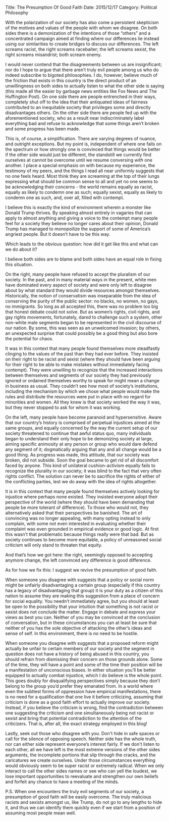 Title: The Presumption Of Good Faith
Date: 2015/12/17
Category: Political Philosophy

With the polarization of our society has also come a persistent skepticism of the motives and values of the people with whom we disagree. On both sides there is a demonization of the intentions of those “others” and a concentrated campaign aimed at finding where our differences lie instead using our similarities to create bridges to discuss our differences. The left screams racist, the right screams racebaiter; the left screams sexist, the right screams misandrist; both scream enemy.

I would never contend that the disagreements between us are insignificant; nor do I hope to argue that there aren’t truly evil people among us who do indeed subscribe to bigoted philosophies. I do, however, believe much of the friction that exists in this country is the direct product of an unwillingness on both sides to actually listen to what the other side is saying (this made all the easier by garbage news entities like Fox News and The Huffington Post). On one side there are people entrenched in their ways, completely shut off to the idea that their antiquated ideas of fairness contributed to an inequitable society that privileges some and directly disadvantages others. On the other side there are people fed up with the aforementioned society, who as a result near indiscriminately label everything bad and refuse to acknowledge that some things aren’t broken and some progress has been made.

This is, of course, a simplification. There are varying degrees of nuance, and outright exceptions. But my point is, independent of where one falls on the spectrum or how strongly one is convinced that things would be better if the other side would just be different, the standstill we currently find ourselves at cannot be overcome until we resume conversing *with* one another. I place a special emphasis on with because my experience, the testimony of my peers, and the things I read all near uniformly suggests that no one feels heard. Most think they are screaming at the top of their lungs expressing what should be common sense to all and yet no one seems to be acknowledging their concerns - the world remains equally as racist, equally as likely to condemn one as such; equally sexist, equally as likely to condemn one as such, and, over all, filled with contempt.

I believe this is exactly the kind of environment wherein a monster like Donald Trump thrives. By speaking almost entirely in vagaries that can apply to almost anything and giving a voice to the contempt many people feel for a society they believe no longer cares about their opinion, Donald Trump has managed to monopoilize the support of some of America’s angriest people. But it doesn’t have to be this way.

Which leads to the obvious question: how did it get like this and what can we do about it?

I believe both sides are to blame and both sides have an equal role in fixing this situation.

On the right, many people have refused to accept the pluralism of our society. In the past, and in many material ways in the present, white men have dominated every aspect of society and were only left to disagree about by what standard they would divide resources amongst themselves. Historically, the notion of conservatism was inseparable from the idea of conserving the purity of the public sector: no blacks, no women, no gays, no immigrants. So long as all accepted this, there was no problem too big that honest debate could not solve. But as women’s rights, civil rights, and gay rights movements, fortunately, dared to challenge such a system, other non-white male segments began to be represented in the civil discourse of our nation. By some, this was seen as an unwelcomed invasion; by others, an unexpected surprise that could possibly be a good thing but also bore the potential for chaos.

It was in this context that many people found themselves more steadfastly clinging to the values of the past than they had ever before. They insisted on their right to be racist and sexist (where they should have been arguing for their right to be able to make mistakes without immediately facing contempt). They were unwilling to recognize that the increased interactions between themselves and segments of our society they had previously ignored or ordained themselves worthy to speak for might mean a change in business as usual. They couldn’t see how most of society’s institutions, including the mechanism by which we chose what people would make the rules and distribute the resources were put in place with no regard for minorities and women. All they knew is that society worked the way it was, but they never stopped to ask for whom it was working.

On the left, many people have become paranoid and hypersensitive. Aware that our country’s history is comprised of perpetual injustices aimed at the same groups, and equally concerned by the way the current setup of our society threatened to continue that awful status quo, many individuals began to understand their only hope to be demonizing society at large, aiming specific animosity at any person or group who would dare defend any segment of it; dogmatically arguing that any and all change would be a good thing. As progress was made, this attitude, that our society was broken, did not subside. Soon the goal became to get rid of all discomfort faced by anyone. This kind of unilateral cushion-activism equally fails to recognize the plurality in our society; it was blind to the fact that very often rights conflict. The solution can never be to sacrifice the rights of either of the conflicting parties, lest we do away with the idea of rights altogether.

It is in this context that many people found themselves actively looking for injustice where perhaps none existed. They insisted everyone adopt their perspective of the world (where they should have been demanding that people be more tolerant of difference). To those who would not, they alternatively asked that their perspectives be banished. The art of convincing was no longer appealing, with many opting instead to only complain, with some not even interested in evaluating whether their complaint was even grounded in empirical evidence or good logic. At first this wasn’t that problematic because things really were that bad. But as society continues to become more equitable, a policy of unreasoned social criticism will only stand to threaten that equity.

And that’s how we got here: the right, seemingly opposed to accepting anymore change, the left convinced any difference is good difference.

As for how we fix this: I suggest we revive the presumption of good faith. 

When someone you disagree with suggests that a policy or social norm might be unfairly disadvantaging a certain group (especially if this country has a legacy of disadvantaging that group) it is your duty as a citizen of this nation to assume they are making this suggestion from a place of concern for social equality. You needn’t immediately agree, but you should at least be open to the possibility that your intuition that something is not racist or sexist does not conclude the matter. Engage in debate and express your views as best you can. Neither of you may be convinced at the conclusion of conversation, but in these circumstances you can at least be sure that neither of you has the sole objective of attacking the other’s ideas and sense of self. In this environment, there is no need to be hostile. 

When someone you disagree with suggests that a proposed reform might actually be unfair to certain members of our society and the segment in question does not have a history of being abused in this country, you should refrain from dismissing their concern on those grounds alone. Some of the time, they will have a point and some of the time their position will be a manifestation of unconscious biases. In either situation you’ll be better equipped to actually combat injustice, which I do believe is the whole point. This goes doubly for disqualifying perspectives simply because they don’t belong to the group you’d prefer they emanated from. In a world where even the subtlest forms of oppression have empirical manifestations, there is no need for a qualification that one live it before criticizing, assuming that criticism is done as a good faith effort to actually improve our society. Instead, if you believe the criticism is wrong, find the contradiction between one suggesting the criticism and one simultaneously being not racist or sexist and bring that potential contradiction to the attention of the criticizers. That is, after all, the exact strategy employed in this blog!

Lastly, seek out those who disagree with you. Don't hide in safe spaces or call for the silence of opposing speech. Neither side has the whole truth, nor can either side represent everyone’s interest fairly. If we don't listen to each other, all we have left is the most extreme versions of the other sides arguments, the incomplete portions that slip through the cracks, and the caricatures we create ourselves. Under those circumstances everything would obviously seem to be super racist or extremely radical. When we only interact to call the other sides names or see who can yell the loudest, we lose important opportunities to reevaluate and strengthen our own beliefs and forfeit any chance to have a meeting of the minds. 

P.S. When one encounters the truly evil segments of our society, a presumption of good faith will be easily overcome. The truly malicious racists and sexists amongst us, like Trump, do not go to any lengths to hide it, and thus we can identify them quickly even if we start from a position of assuming most people mean well.
